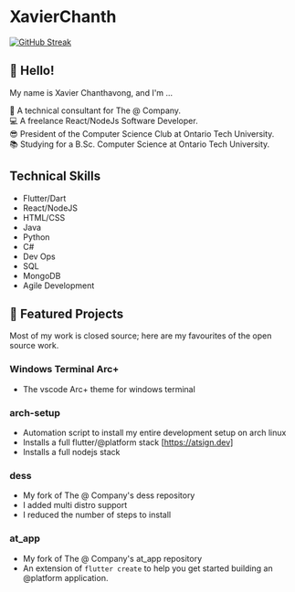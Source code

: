 # XavierChanth

[![GitHub Streak](http://github-readme-streak-stats.herokuapp.com?user=XavierChanth&theme=dracula&hide_border=true)](https://git.io/streak-stats)

## 👋 Hello!

My name is Xavier Chanthavong, and I'm ...

💙 A technical consultant for The @ Company.  
💻 A freelance React/NodeJs Software Developer.  
😎 President of the Computer Science Club at Ontario Tech University.  
📚 Studying for a B.Sc. Computer Science at Ontario Tech University.  

## Technical Skills

- Flutter/Dart
- React/NodeJS
- HTML/CSS
- Java
- Python
- C#
- Dev Ops
- SQL
- MongoDB
- Agile Development


## 📃 Featured Projects

Most of my work is closed source; here are my favourites of the open source work.

### Windows Terminal Arc+

- The vscode Arc+ theme for windows terminal

### arch-setup

- Automation script to install my entire development setup on arch linux
- Installs a full flutter/@platform stack [https://atsign.dev]
- Installs a full nodejs stack

### dess

- My fork of The @ Company's dess repository
- I added multi distro support
- I reduced the number of steps to install

### at_app

- My fork of The @ Company's at_app repository
- An extension of `flutter create` to help you get started building an @platform application.



<!--
**XavierChanth/XavierChanth** is a ✨ _special_ ✨ repository because its `README.md` (this file) appears on your GitHub profile.

Here are some ideas to get you started:

- 🔭 I’m currently working on ...
- 🌱 I’m currently learning ...
- 👯 I’m looking to collaborate on ...
- 🤔 I’m looking for help with ...
- 💬 Ask me about ...
- 📫 How to reach me: ...
- 😄 Pronouns: ...
- ⚡ Fun fact: ...
-->

